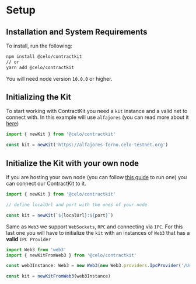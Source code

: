 # Setup

## Installation and System Requirements

To install, run the following:

```bash
npm install @celo/contractkit
// or
yarn add @celo/contractkit
```

You will need node version `10.0.0` or higher.

## Initializing the Kit

To start working with ContractKit you need a `kit` instance and a valid net to connect with. In this example will use `alfajores` \(you can read more about it [here](../../../../getting-started/alfajores-testnet/)\)

```typescript
import { newKit } from '@celo/contractkit'

const kit = newKit('https://alfajores-forno.celo-testnet.org')
```

## Initialize the Kit with your own node

If you are hosting your own node \(you can follow [this guide](../../../../getting-started/rc1/running-a-full-node-in-rc1.md) to run one\) you can connect our ContractKit to it.

```typescript
import { newKit } from '@celo/contractkit'

// define localUrl and port with the ones of your node

const kit = newKit(`${localUrl}:${port}`)
```

Same as `Web3` we support `WebSockets`, `RPC` and connecting via `IPC`. For this last one you will have to initialize the `kit` with an instances of `Web3` that has a **valid** `IPC Provider`

```typescript
import Web3 from 'web3'
import { newKitFromWeb3 } from '@celo/contractkit'

const web3Instance: Web3 = new Web3(new Web3.providers.IpcProvider('/Users/myuser/Library/CeloNode/geth.ipc', net))

const kit = newKitFromWeb3(web3Instance)
```

